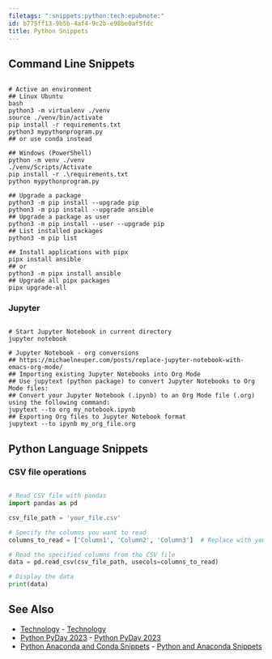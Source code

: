```yaml
---
filetags: ":snippets:python:tech:epubnote:"
id: b775ff13-9b5b-4af4-9c2b-e98be0af5fdc
title: Python Snippets
---
```


## Command Line Snippets

``` shell

# Active an environment
## Linux Ubuntu
bash
python3 -m virtualenv ./venv
source ./venv/bin/activate
pip install -r requirements.txt
python3 mypythonprogram.py
## or use conda instead

## Windows (PowerShell)
python -m venv ./venv
./venv/Scripts/Activate
pip install -r .\requirements.txt
python mypythonprogram.py

## Upgrade a package
python3 -m pip install --upgrade pip
python3 -m pip install --upgrade ansible
## Upgrade a package as user
python3 -m pip install --user --upgrade pip
## List installed packages
python3 -m pip list

## Install applications with pipx
pipx install ansible
## or
python3 -m pipx install ansible
## Upgrade all pipx packages
pipx upgrade-all

```

### Jupyter

``` shell

# Start Jupyter Notebook in current directory
jupyter notebook

# Jupyter Notebook - org conversions
## https://michaelneuper.com/posts/replace-jupyter-notebook-with-emacs-org-mode/
## Importing existing Jupyter Notebooks into Org Mode
## Use jupytext (python package) to convert Jupyter Notebooks to Org Mode files:
## Convert your Jupyter Notebook (.ipynb) to an Org Mode file (.org) using the following command:
jupytext --to org my_notebook.ipynb
## Exporting Org files to Jupyter Notebook format
jupytext --to ipynb my_org_file.org

```

## Python Language Snippets

### CSV file operations

``` python

# Read CSV file with pandas
import pandas as pd

csv_file_path = 'your_file.csv'

# Specify the columns you want to read
columns_to_read = ['Column1', 'Column2', 'Column3']  # Replace with your actual column names

# Read the specified columns from the CSV file
data = pd.read_csv(csv_file_path, usecols=columns_to_read)

# Display the data
print(data)

```

## See Also

- [Technology](600-Technology.md) -
  [Technology](id:9092eabf-f6f5-4775-b8aa-6e78e74880c3)
- [Python PyDay 2023](005-1-Tech-Python-PyDay2023.md) - [Python PyDay
  2023](id:f8bc9ba2-948f-4b44-92f8-37bcea837b6e)
- [Python Anaconda and Conda
  Snippets](005-Computer-Snippets-Python-Anaconda.md) - [Python and
  Anaconda Snippets](id:09101af3-7da0-4433-b8b4-c1df997fcd91)
